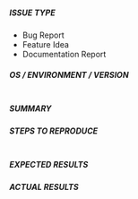 <!--- Verify first that your issue/request is not already reported in GitHub -->

##### ISSUE TYPE
<!--- Pick one item below and delete the rest: -->
 - Bug Report
 - Feature Idea
 - Documentation Report

##### OS / ENVIRONMENT / VERSION
<!--- Describe OS and Environment -->

<!--- May be paste output from `make env-info` between the quotes below -->
```

```

##### SUMMARY
<!--- Explain the problem briefly -->

##### STEPS TO REPRODUCE
<!---
For bugs, show exactly how to reproduce the problem.
For new features, show how the feature would be used.
-->

<!--- Paste any example commands between quotes below -->
```

```

##### EXPECTED RESULTS
<!--- What did you expect to happen when running the steps above? -->

##### ACTUAL RESULTS
<!--- What actually happened? -->
